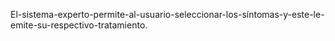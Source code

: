 El-sistema-experto-permite-al-usuario-seleccionar-los-síntomas-y-este-le-emite-su-respectivo-tratamiento.